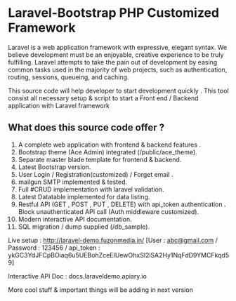 # Laravel-Bootstrap PHP Customized Framework


Laravel is a web application framework with expressive, elegant syntax. We believe development must be an enjoyable, creative experience to be truly fulfilling. Laravel attempts to take the pain out of development by easing common tasks used in the majority of web projects, such as authentication, routing, sessions, queueing, and caching.

This source code will help developer to start development quickly . This tool consist all necessary setup & script to start a Front end / Backend application with Laravel framework

## What does this source code offer ?

1. A complete web application with frontend & backend features .
2. Bootstrap theme (Ace Admin) integrated (/public/ace_theme).
3. Separate master blade template for frontend & backend.
4. Latest Bootstrap version.
5. User Login / Registration(customized) / Forget email .
6. mailgun SMTP implemented & tested.
7. Full #CRUD implementation with laravel validation.
8. Latest Datatable implemented for data listing.
9. Restful API (GET , POST , PUT , DELETE) with api_token authentication . Block unauthenticated API call (Auth middleware customized).
10. Modern interactive API documentation.  
11. SQL migration / dump supplied (/db_sample).

Live setup : http://laravel-demo.fuzonmedia.in/ [User : abc@gmail.com /  Password :  123456 / api_token : ykGC3YdJFCpBOiaq6u5UEBohZceEIUewOhxSI2iSA2Hy1NqFdD9YMCFkqd59]

Interactive API Doc : docs.laraveldemo.apiary.io

More cool stuff & important things will be adding in next version
